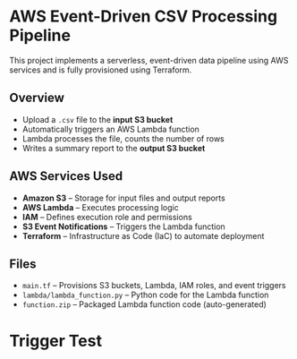 # AWS Event-Driven CSV Processing Pipeline

This project implements a serverless, event-driven data pipeline using AWS services and is fully provisioned using Terraform.

## Overview

- Upload a `.csv` file to the **input S3 bucket**
- Automatically triggers an AWS Lambda function
- Lambda processes the file, counts the number of rows
- Writes a summary report to the **output S3 bucket**

## AWS Services Used

- **Amazon S3** – Storage for input files and output reports
- **AWS Lambda** – Executes processing logic
- **IAM** – Defines execution role and permissions
- **S3 Event Notifications** – Triggers the Lambda function
- **Terraform** – Infrastructure as Code (IaC) to automate deployment

## Files

- `main.tf` – Provisions S3 buckets, Lambda, IAM roles, and event triggers
- `lambda/lambda_function.py` – Python code for the Lambda function
- `function.zip` – Packaged Lambda function code (auto-generated)

# Trigger Test
